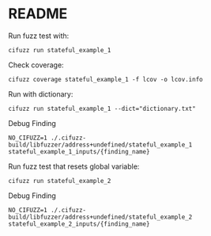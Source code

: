 # README

Run fuzz test with:
```
cifuzz run stateful_example_1
```

Check coverage:
```
cifuzz coverage stateful_example_1 -f lcov -o lcov.info
```

Run with dictionary:
```
cifuzz run stateful_example_1 --dict="dictionary.txt"
```

Debug Finding
```
NO_CIFUZZ=1 ./.cifuzz-build/libfuzzer/address+undefined/stateful_example_1 stateful_example_1_inputs/{finding_name}
```

Run fuzz test that resets global variable:
```
cifuzz run stateful_example_2
```

Debug Finding
```
NO_CIFUZZ=1 ./.cifuzz-build/libfuzzer/address+undefined/stateful_example_2 stateful_example_2_inputs/{finding_name}
```